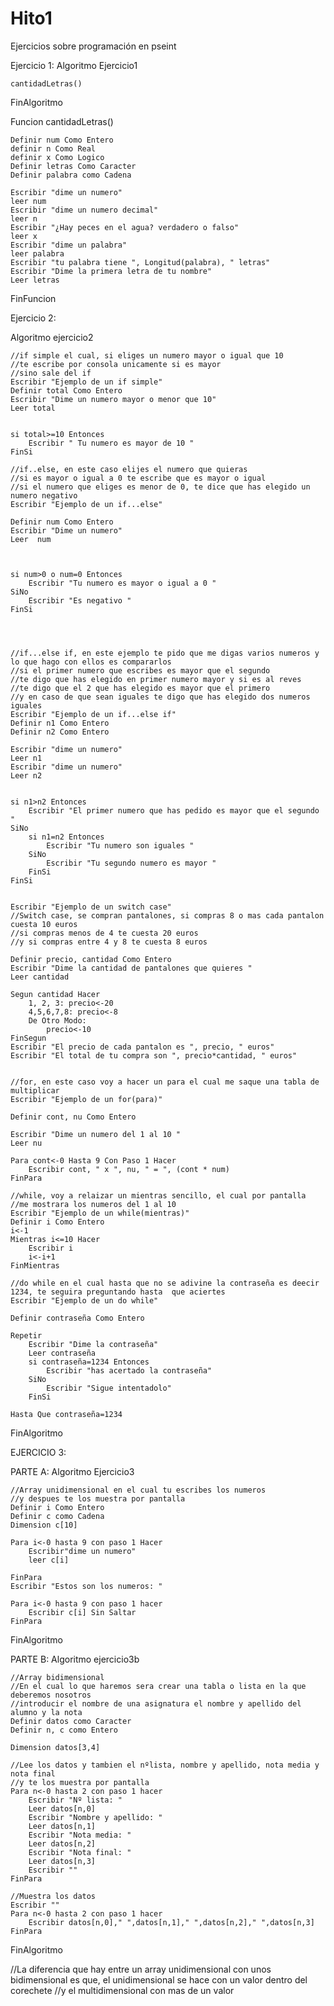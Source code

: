 # Hito1
Ejercicios sobre programación en pseint




Ejercicio 1:
Algoritmo Ejercicio1
	
	cantidadLetras()
	
	
FinAlgoritmo

Funcion cantidadLetras()
	
	Definir num Como Entero
	definir n Como Real
	definir x Como Logico
	Definir letras Como Caracter
	Definir palabra como Cadena
	
	Escribir "dime un numero"
	leer num
	Escribir "dime un numero decimal"
	leer n
	Escribir "¿Hay peces en el agua? verdadero o falso"
	leer x
	Escribir "dime un palabra"
	leer palabra
	Escribir "tu palabra tiene ", Longitud(palabra), " letras"
	Escribir "Dime la primera letra de tu nombre"
	Leer letras

FinFuncion



Ejercicio 2:

Algoritmo ejercicio2
	
	//if simple el cual, si eliges un numero mayor o igual que 10
	//te escribe por consola unicamente si es mayor
	//sino sale del if
	Escribir "Ejemplo de un if simple"
	Definir total Como Entero
	Escribir "Dime un numero mayor o menor que 10"
	Leer total
	
	
	si total>=10 Entonces
		Escribir " Tu numero es mayor de 10 "
	FinSi
	
	//if..else, en este caso elijes el numero que quieras
	//si es mayor o igual a 0 te escribe que es mayor o igual
	//si el numero que eliges es menor de 0, te dice que has elegido un numero negativo
	Escribir "Ejemplo de un if...else"
	
	Definir num Como Entero
	Escribir "Dime un numero"
	Leer  num
	
	
	
	si num>0 o num=0 Entonces 
		Escribir "Tu numero es mayor o igual a 0 "
	SiNo
		Escribir "Es negativo "
	FinSi
	

	
	
	//if...else if, en este ejemplo te pido que me digas varios numeros y lo que hago con ellos es compararlos
	//si el primer numero que escribes es mayor que el segundo
	//te digo que has elegido en primer numero mayor y si es al reves
	//te digo que el 2 que has elegido es mayor que el primero
	//y en caso de que sean iguales te digo que has elegido dos numeros iguales
	Escribir "Ejemplo de un if...else if"
	Definir n1 Como Entero
	Definir n2 Como Entero
	
	Escribir "dime un numero"
	Leer n1
	Escribir "dime un numero"
	Leer n2

	
	si n1>n2 Entonces 
		Escribir "El primer numero que has pedido es mayor que el segundo "
	SiNo
		si n1=n2 Entonces
			Escribir "Tu numero son iguales "
		SiNo
			Escribir "Tu segundo numero es mayor "
		FinSi
	FinSi
	

	Escribir "Ejemplo de un switch case"
	//Switch case, se compran pantalones, si compras 8 o mas cada pantalon cuesta 10 euros
	//si compras menos de 4 te cuesta 20 euros
	//y si compras entre 4 y 8 te cuesta 8 euros
	
	Definir precio, cantidad Como Entero
	Escribir "Dime la cantidad de pantalones que quieres "
	Leer cantidad
	
	Segun cantidad Hacer
		1, 2, 3: precio<-20
		4,5,6,7,8: precio<-8
		De Otro Modo:
			precio<-10
	FinSegun
	Escribir "El precio de cada pantalon es ", precio, " euros"
	Escribir "El total de tu compra son ", precio*cantidad, " euros"
	
	
	//for, en este caso voy a hacer un para el cual me saque una tabla de multiplicar
	Escribir "Ejemplo de un for(para)"
	
	Definir cont, nu Como Entero
	
	Escribir "Dime un numero del 1 al 10 "
	Leer nu
	
	Para cont<-0 Hasta 9 Con Paso 1 Hacer
		Escribir cont, " x ", nu, " = ", (cont * num)
	FinPara
	
	//while, voy a relaizar un mientras sencillo, el cual por pantalla
	//me mostrara los numeros del 1 al 10
	Escribir "Ejemplo de un while(mientras)"
	Definir i Como Entero
	i<-1
	Mientras i<=10 Hacer
		Escribir i
		i<-i+1
	FinMientras
	
	//do while en el cual hasta que no se adivine la contraseña es deecir 1234, te seguira preguntando hasta  que aciertes
	Escribir "Ejemplo de un do while"
	
	Definir contraseña Como Entero
	
	Repetir
		Escribir "Dime la contraseña"
		Leer contraseña
		si contraseña=1234 Entonces
			Escribir "has acertado la contraseña"
		SiNo
			Escribir "Sigue intentadolo"
		FinSi
		
	Hasta Que contraseña=1234
	
	
FinAlgoritmo


EJERCICIO 3:

PARTE A:
Algoritmo Ejercicio3
	
	//Array unidimensional en el cual tu escribes los numeros
	//y despues te los muestra por pantalla
	Definir i Como Entero
	Definir c como Cadena
	Dimension c[10]
	
	Para i<-0 hasta 9 con paso 1 Hacer
		Escribir"dime un numero"
		leer c[i]
		
	FinPara
	Escribir "Estos son los numeros: "
	
	Para i<-0 hasta 9 con paso 1 hacer 
		Escribir c[i] Sin Saltar
	FinPara

FinAlgoritmo


PARTE B:
Algoritmo ejercicio3b
	
	//Array bidimensional
	//En el cual lo que haremos sera crear una tabla o lista en la que deberemos nosotros
	//introducir el nombre de una asignatura el nombre y apellido del alumno y la nota 
	Definir datos como Caracter
    Definir n, c como Entero
	
    Dimension datos[3,4]
	
    //Lee los datos y tambien el nºlista, nombre y apellido, nota media y nota final
	//y te los muestra por pantalla
    Para n<-0 hasta 2 con paso 1 hacer		
        Escribir "Nº lista: "
        Leer datos[n,0]
        Escribir "Nombre y apellido: "
        Leer datos[n,1]
        Escribir "Nota media: "
        Leer datos[n,2]
        Escribir "Nota final: "
        Leer datos[n,3]
        Escribir ""
    FinPara
	
    //Muestra los datos
    Escribir ""
    Para n<-0 hasta 2 con paso 1 hacer		
        Escribir datos[n,0]," ",datos[n,1]," ",datos[n,2]," ",datos[n,3]
    FinPara
	

	
FinAlgoritmo

//La diferencia que hay entre un array unidimensional con unos bidimensional es que, el unidimensional se hace con un valor dentro del corechete 
//y el multidimensional con mas de un valor


